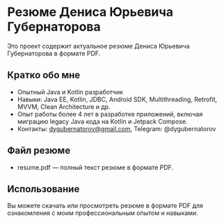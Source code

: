 # Резюме Дениса Юрьевича Губернаторова

Это проект содержит актуальное резюме Дениса Юрьевича Губернаторова в формате PDF.

## Кратко обо мне
- Опытный Java и Kotlin разработчик
- Навыки: Java EE, Kotlin, JDBC, Android SDK, Multithreading, Retrofit, MVVM, Clean Architecture и др.
- Опыт работы более 4 лет в разработке приложений, включая миграцию legacy Java кода на Kotlin и Jetpack Compose.
- Контакты: dygubernatorov@gmail.com, Telegram: @dygubernatorov

## Файл резюме
- resume.pdf — полный текст резюме в формате PDF.

## Использование
Вы можете скачать или просмотреть резюме в формате PDF для ознакомления с моим профессиональным опытом и навыками.
